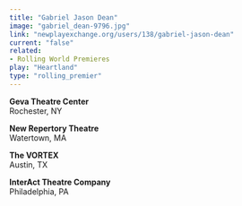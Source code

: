 ```yaml
---
title: "Gabriel Jason Dean"
image: "gabriel_dean-9796.jpg"
link: "newplayexchange.org/users/138/gabriel-jason-dean"
current: "false"
related:
- Rolling World Premieres
play: "Heartland"
type: "rolling_premier"
---
```


**Geva Theatre Center**\
Rochester, NY

**New Repertory Theatre**\
Watertown, MA

**The VORTEX**\
Austin, TX

**InterAct Theatre Company**\
Philadelphia, PA
